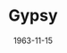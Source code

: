---
title: Gypsy
date: 1963-11-15
closing_date: 1963-11-23
layout: productions
featured_image:
image_caption:
image_credit:
playbill:
Theatre: Theatre Jacksonville
Venue: Little Theatre
cast:
- Uncle Jocko: Dixon Turner
- George: Phil Meunier
- Girl:
  - Candy Oberdorfer
  - Terry Lynn Collins
- Arnold: Morris Foor
- Balloon Girl: Mary Marell
- Mother:
  - Ruth Coleman
  - Liz Collins
  - Ruth Geis
  - Joyce Gore
  - Ruth Perry
- Baby Louise: Tina Coleman
- Baby June: Robin Yancey
- Rose: Thelma Baker
- Chousie: FiFi
- Pop: Frank Ridge
- Newsboy:
  - Jon Goodman
  - Danny Goodman
  - Stanley Picus
  - Michael Pittman
  - Morris Foor
- Weber: Gene Moore
- Herbie: Willard Berdit
- Louise: Martha Tanner
- June: Barbara Goodman
- Tulsa: Frank Spolar
- Yonkers: Bill Milton
- Angie: David Lang
- L.A.: John Skye
- Kringelein: Bernie Shainbrown
- Mr. Goldstone: Sid Backer
- Farm Boy:
  - Bill Milton
  - John Skye
  - Frank Spolar
  - David Land
  - Nolan Dingman
- Miss Cratchitt: Ellen Black
- Agnes: Kelly Stansel
- Marjorie May: Cathy Perry
- Dolores: Diana Schuh
- Thelma: Pat Harper
- Edna: Cindy Wooden
- Gail: Charlotte Smotherman
- Pastey: Dixon Turner
- Tessie Tura: Terry McIntyre
- Mazeppa: Jeanne Solomon
- Electra: Gertrude Moller
- Cigar: Jimtom Richardson
- Showgirl:
  - Bambi Bowen
  - Charlotte Ann Rogers
  - Linda Brown
  - Anita Cheshire
- Alston Summers: Alston Summers
- Phil: Gene Moore
- Bourgeron-Cochon: Allen Glenn
- Dancer:
  - Cathy Perry
  - Diana Schuh
  - Ruthie Piva
  - Sara-Jo Berman
  - Judy MacDonald
crew:
- Director: George Ballis
- Choreographer: Jeanne Solomon
- Musical Director: Rosalind MacEnulty
- Set Designer: Chase Ambler
- Lighting Designer: Peggy Miller
- Costumes:
  - Frank Ridge
  - Ruth Perry
  - Ruth Coleman
- Production Supervisor: Marshall Grauer
- Assistant Production Supervisor: Carolyn Lieder
- Stage Manager: Phil Meunier
- Assistant Stage Manager: Sid Backer
- Lighting:
  - Sandra Spencer
  - Barbara Jensen
- Properties:
  - Helen Cochran
  - Ed Poole
  - Gladys Witten
  - Joyce Kaye
  - Jean Schnabel
  - Betty Hallett
  - Gladys Dale
  - Beverly Fink
  - Eula Walters
  - Bill Thornton
  - Doris Thornhill
  - Mary Frances Thornhill
  - Gayle Swymer
  - A. Ira Fink
  - Bill Gibbs
  - Carolyn Lieder
  - Esther Barnes
  - Ellen Black
- Make-Up:
  - Bill Milton
  - Phil Meunier
  - Bill Thornton
  - John Skye
  - Gertrude Moller
  - Ruth Perry
  - Ruth Coleman
  - Jean Goodman
  - Liz Collins
- Stage Crew:
  - Ray Collins
  - Bob Schuh
  - Buddy Marshall
- Painting:
  - Dixie Cohen
  - Dixon Turner
  - Barbara Jensen
  - Galdys Dale
- Crew Workers:
  - Liz Collins
  - Peggy Miller
  - Charlotte Smotherman
  - Diana Schuh
  - Wenonah Wells
  - Sandra Spencer
  - Eula Walters
  - A. Ira Fink
- Stage Hands:
  - Allen Glenn
  - Bob Schuh
  - John Skye
  - Bernie Shainbrown
  - Sid Backer
  - Dixon Turner
  - Phil Meunier
understudies:
orchestra:
external_links:
---